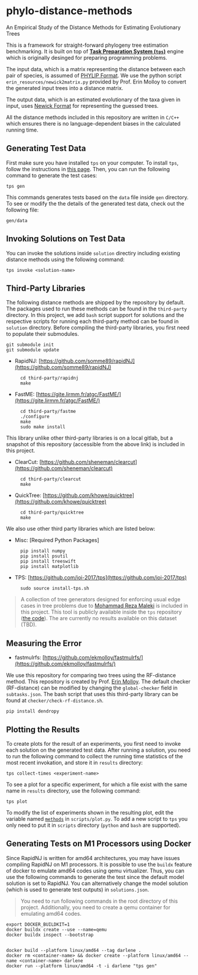 # phylo-distance-methods
An Empirical Study of the Distance Methods for Estimating Evolutionary Trees

This is a framework for straight-forward phylogeny tree estimation benchmarking. 
It is built on top of [**Task Preparation System (`tps`)**](https://github.com/ioi-2017/tps) 
engine which is originally desinged for preparing programming problems.

The input data, which is a matrix representing the distance between each pair of species,
is assumed of [PHYLIP Format](https://mothur.org/wiki/phylip-formatted_distance_matrix/).
We use the python script `erin_resources/newick2matrix.py` provided by Prof. Erin Molloy
to convert the generated input trees into a distance matrix.

The output data, which is an estimated evolutionary of the taxa given in input,
uses [Newick Format](https://en.wikipedia.org/wiki/Newick_format) for representing
the guessed trees.

All the distance methods included in this repository are written in `C/C++` which
ensures there is no language-dependent biases in the calculated running time.


## Generating Test Data

First make sure you have installed `tps` on your computer. To install `tps`,
follow the instructions in [this page](https://github.com/ioi-2017/tps#installation).
Then, you can run the following command to generate the test cases:

    tps gen

This commands generates tests based on the `data` file inside `gen` directory.
To see or modify the the details of the generated test data, check out the following file:

    gen/data
    
## Invoking Solutions on Test Data

You can invoke the solutions inside `solution` directiry including existing distance methods 
using the following command:

    tps invoke <solution-name>
    
## Third-Party Libraries

The following distance methods are shipped by the repository by default. The packages
used to run these methods can be found in the `third-party` directory. In this project,
we add `bash` script support for solutions and the respective scripts for running
each third-party method can be found in `solution` directory. Before compiling the third-party
libraries, you first need to populate their submodules.

    git submodule init
    git submodule update

- RapidNJ: [https://github.com/somme89/rapidNJ](https://github.com/somme89/rapidNJ)

        cd third-party/rapidnj
        make

- FastME: [https://gite.lirmm.fr/atgc/FastME/](https://gite.lirmm.fr/atgc/FastME/)

        cd third-party/fastme
        ./configure
        make
        sudo make install

This library unlike other third-party libraries is on a local gitlab, but a snapshot of
this repository (accessible from the above link) is included in this project.


- ClearCut: [https://github.com/sheneman/clearcut](https://github.com/sheneman/clearcut)

        cd third-party/clearcut
        make

- QuickTree: [https://github.com/khowe/quicktree](https://github.com/khowe/quicktree)

        cd third-party/quicktree
        make

We also use other third party libraries which are listed below:

- Misc: [Required Python Packages]

        pip install numpy
        pip install psutil
        pip install treeswift
        pip install matplotlib

- TPS: [https://github.com/ioi-2017/tps](https://github.com/ioi-2017/tps) 

        sudo source install-tps.sh

> A collection of tree generators designed for enforcing usual edge cases in tree problems
due to [Mohammad Reza Maleki](https://github.com/mruxim) is included in this project. 
This tool is publicly available inside the `tps` repository 
([the code](https://github.com/ioi-2017/tps/blob/master/samples/Batch/simurgh/gen/gencode.cpp)).
The are currently no results available on this dataset (TBD).

## Measuring the Error

- fastmulrfs: [https://github.com/ekmolloy/fastmulrfs/](https://github.com/ekmolloy/fastmulrfs/)

We use this repository for comparing two trees using the RF-distance method. This repository is
created by Prof. [Erin Molloy](https://github.com/ekmolloy). The default checker (RF-distance)
can be modified by changing the `global-checker` field in `subtasks.json`. The bash script
that uses this third-party library can be found at `checker/check-rf-distance.sh`.

    pip install dendropy

## Plotting the Results

To create plots for the result of an experiments, you first need to invoke each solution on
the generated test data. After running a solution, you need to run the following command
to collect the running time statistics of the most recent invokation, and store it in
`results` directory:

    tps collect-times <experiment-name>
    
To see a plot for a specific experiment, for which a file exist with the same name
in `results` directory, use the following command:

    tps plot
    
To modify the list of experiments shown in the resulting plot, edit the variable
named [`methods`](https://github.com/hameelas/phylo-distance-methods/blob/f1620e666a0c3fbc62b93b2a56162c09394056a3/scripts/plot.py#L8)
in `scripts/plot.py`. To add a new script to `tps` you only need to put it in `scripts` directory (`python` and `bash` are supported).

## Generating Tests on M1 Processors using Docker

Since RapidNJ is written for amd64 architectures, you may have issues compiling RapidNJ on M1 processors. 
It is possible to use the `buildx` feature of docker to emulate amd64 codes using qemu virtualizer.
Thus, you can use the following commands to generate the test since the default model solution
is set to RapidNJ. You can alternatively change the model solution (which is used to generate
test outputs) in `solutions.json`.

> You need to run following commands in the root directory of this project. Additionally, you need to
create a qemu container for emulating amd64 codes.

    export DOCKER_BUILDKIT=1
    docker buildx create --use --name=qemu
    docker buildx inspect --bootstrap


    docker build --platform linux/amd64 --tag darlene .
    docker rm <container-name> && docker create --platform linux/amd64 --name <container-name> darlene
    docker run --platform linux/amd64 -t -i darlene "tps gen"